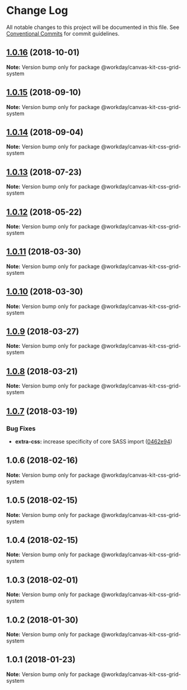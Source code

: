# Change Log

All notable changes to this project will be documented in this file.
See [Conventional Commits](https://conventionalcommits.org) for commit guidelines.

<a name="1.0.16"></a>
## [1.0.16](https://ghe.megaleo.com/design/canvas-kit-css/tree/master/modules/canvas-kit-css-grids/compare/@workday/canvas-kit-css-grid-system@1.0.15...@workday/canvas-kit-css-grid-system@1.0.16) (2018-10-01)




**Note:** Version bump only for package @workday/canvas-kit-css-grid-system

<a name="1.0.15"></a>
## [1.0.15](https://ghe.megaleo.com/design/canvas-kit-css/tree/master/modules/canvas-kit-css-grids/compare/@workday/canvas-kit-css-grid-system@1.0.14...@workday/canvas-kit-css-grid-system@1.0.15) (2018-09-10)




**Note:** Version bump only for package @workday/canvas-kit-css-grid-system

<a name="1.0.14"></a>
## [1.0.14](https://ghe.megaleo.com/design/canvas-kit-css/tree/master/modules/canvas-kit-css-grids/compare/@workday/canvas-kit-css-grid-system@1.0.13...@workday/canvas-kit-css-grid-system@1.0.14) (2018-09-04)




**Note:** Version bump only for package @workday/canvas-kit-css-grid-system

<a name="1.0.13"></a>
## [1.0.13](https://ghe.megaleo.com/design/canvas-kit-css/tree/master/modules/canvas-kit-css-grids/compare/@workday/canvas-kit-css-grid-system@1.0.12...@workday/canvas-kit-css-grid-system@1.0.13) (2018-07-23)




**Note:** Version bump only for package @workday/canvas-kit-css-grid-system

<a name="1.0.12"></a>
## [1.0.12](https://ghe.megaleo.com/design/canvas-kit-css/tree/master/modules/canvas-kit-css-grids/compare/@workday/canvas-kit-css-grid-system@1.0.9...@workday/canvas-kit-css-grid-system@1.0.12) (2018-05-22)




**Note:** Version bump only for package @workday/canvas-kit-css-grid-system

<a name="1.0.11"></a>
## [1.0.11](https://ghe.megaleo.com/design/canvas-kit-css/tree/master/modules/canvas-kit-css-grids/compare/@workday/canvas-kit-css-grid-system@1.0.9...@workday/canvas-kit-css-grid-system@1.0.11) (2018-03-30)




**Note:** Version bump only for package @workday/canvas-kit-css-grid-system

<a name="1.0.10"></a>
## [1.0.10](https://ghe.megaleo.com/design/canvas-kit-css/tree/master/modules/canvas-kit-css-grids/compare/@workday/canvas-kit-css-grid-system@1.0.9...@workday/canvas-kit-css-grid-system@1.0.10) (2018-03-30)




**Note:** Version bump only for package @workday/canvas-kit-css-grid-system

<a name="1.0.9"></a>
## [1.0.9](https://ghe.megaleo.com/design/canvas-kit-css/tree/master/modules/canvas-kit-css-grids/compare/@workday/canvas-kit-css-grid-system@1.0.8...@workday/canvas-kit-css-grid-system@1.0.9) (2018-03-27)




**Note:** Version bump only for package @workday/canvas-kit-css-grid-system

<a name="1.0.8"></a>
## [1.0.8](https://ghe.megaleo.com/design/canvas-kit-css/tree/master/modules/canvas-kit-css-grids/compare/@workday/canvas-kit-css-grid-system@1.0.7...@workday/canvas-kit-css-grid-system@1.0.8) (2018-03-21)




**Note:** Version bump only for package @workday/canvas-kit-css-grid-system

<a name="1.0.7"></a>
## [1.0.7](https://ghe.megaleo.com/design/canvas-kit-css/tree/master/modules/canvas-kit-css-grids/compare/@workday/canvas-kit-css-grid-system@1.0.6...@workday/canvas-kit-css-grid-system@1.0.7) (2018-03-19)


### Bug Fixes

* **extra-css:** increase specificity of core SASS import ([0462e94](https://ghe.megaleo.com/design/canvas-kit-css/tree/master/modules/canvas-kit-css-grids/commits/0462e94))




<a name="1.0.6"></a>
## 1.0.6 (2018-02-16)




**Note:** Version bump only for package @workday/canvas-kit-css-grid-system

<a name="1.0.5"></a>
## 1.0.5 (2018-02-15)




**Note:** Version bump only for package @workday/canvas-kit-css-grid-system

<a name="1.0.4"></a>
## 1.0.4 (2018-02-15)




**Note:** Version bump only for package @workday/canvas-kit-css-grid-system

<a name="1.0.3"></a>
## 1.0.3 (2018-02-01)




**Note:** Version bump only for package @workday/canvas-kit-css-grid-system

<a name="1.0.2"></a>
## 1.0.2 (2018-01-30)




**Note:** Version bump only for package @workday/canvas-kit-css-grid-system

<a name="1.0.1"></a>
## 1.0.1 (2018-01-23)




**Note:** Version bump only for package @workday/canvas-kit-css-grid-system
